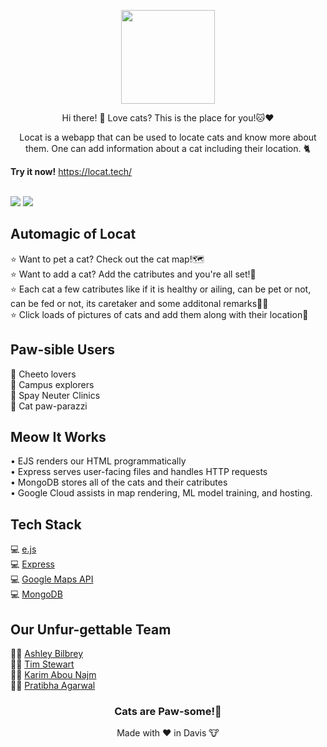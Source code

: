 <p align="center">
  <img 
    width="150"
    height="150"
    src="https://user-images.githubusercontent.com/16575976/163694639-9daa0eb9-b443-4493-8261-6f337a063d40.gif"
  >
</p>

<div align="center">
  Hi there! 👋 Love cats? This is the place for you!🐱♥️  


  Locat is a webapp that can be used to locate cats and know more about them. One can add information about a cat including their location. 🐈
</div>

<b>Try it now!</b>
https://locat.tech/

<br>
<img src='https://user-images.githubusercontent.com/44065883/163725897-731ec11c-90f2-4e6f-a4e6-c114850061d4.png'>
<img src=https://user-images.githubusercontent.com/44065883/163725923-4da4c46d-a5f7-41b6-9478-69b6f49c528f.png'>

<h2>Automagic of Locat</h2>     
⭐️ Want to pet a cat? Check out the cat map!🗺<br>  
⭐️ Want to add a cat? Add the catributes and you're all set!🎉<br>
⭐️ Each cat a few catributes like if it is healthy or ailing, can be pet or not, can be fed or not, its caretaker and some additonal remarks🫶🏻<br>   
⭐️ Click loads of pictures of cats and add them along with their location📍<br>   

<h2>Paw-sible Users</h2>
👤 Cheeto lovers <br>
👤 Campus explorers <br>
👤 Spay Neuter Clinics <br>
👤 Cat paw-parazzi <br>

<h2>Meow It Works</h2>
• EJS renders our HTML programmatically <br>
• Express serves user-facing files and handles HTTP requests <br>
• MongoDB stores all of the cats and their catributes <br>
• Google Cloud assists in map rendering, ML model training, and hosting. <br>

<h2>Tech Stack</h2>      
💻 <a href="https://ejs.co/">e.js</a> <br>  
💻 <a href="https://expressjs.com/">Express</a> <br>  
💻 <a href="https://developers.google.com/maps">Google Maps API</a> <br>  
💻 <a href="https://www.mongodb.com/">MongoDB</a> <br>  


<h2>Our Unfur-gettable Team</h2>
👩‍💻 <a href="https://www.linkedin.com/in/ashley-bilbrey/" target="_blank">Ashley Bilbrey</a><br>
👨‍💻 <a href="https://www.linkedin.com/in/timstewartj/" target="_blank">Tim Stewart</a><br>  
👨‍💻 <a href="https://www.linkedin.com/in/karim-abou-najm/" target="_blank">Karim Abou Najm</a><br>  
👩‍🎨 <a href="https://www.linkedin.com/in/pratibha-agarwal/" target="_blank">Pratibha Agarwal</a><br> 


<div align="center">
  <h3>Cats are Paw-some!🐾</h3>   
  Made with ❤️ in Davis 🐮 
</div>

